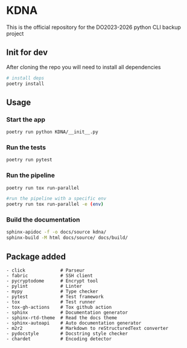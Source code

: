 # KDNA

This is the official repository for the DO2023-2026 python CLI backup project

## Init for dev

After cloning the repo you will need to install all dependencies

```bash
# install deps
poetry install
```

## Usage


### Start the app
```bash
poetry run python KDNA/__init__.py
```
### Run the tests
```bash
poetry run pytest
```
### Run the pipeline
```bash
poetry run tox run-parallel
```
```bash
#run the pipeline with a specific env
poetry run tox run-parallel -e (env)
```
### Build the documentation
```bash
sphinx-apidoc -f -o docs/source kdna/
sphinx-build -M html docs/source/ docs/build/
```

## Package added
    - click             # Parseur
    - fabric            # SSH client
    - pycryptodome      # Encrypt tool
    - pylint            # Linter
    - mypy              # Type checker
    - pytest            # Test framework
    - tox               # Test runner
    - tox-gh-actions    # Tox github action
    - sphinx            # Documentation generator
    - sphinx-rtd-theme  # Read the docs theme
    - sphinx-autoapi    # Auto documentation generator
    - m2r2              # Markdown to reStructuredText converter
    - pydocstyle        # Docstring style checker
    - chardet           # Encoding detector
